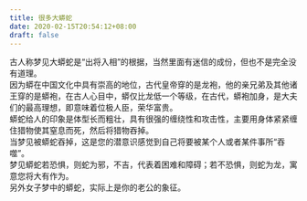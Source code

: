 ```yaml
---
title: 很多大蟒蛇
date: 2020-02-15T20:54:12+08:00
draft: false
---
```


古人称梦见大蟒蛇是“出将入相”的根据，当然里面有迷信的成份，但也不是完全没有道理。<br>
因为蟒在中国文化中具有崇高的地位，古代皇帝穿的是龙袍，他的亲兄弟及其他诸王穿的是蟒袍，在古人心目中，蟒仅比龙低一个等级，在古代，蟒袍加身，是大夫们的最高理想，即意味着位极人臣，荣华富贵。<br>
蟒蛇给人的印象是体型长而粗壮，具有很强的缠绕性和攻击性，主要用身体紧紧缠住猎物使其窒息而死，然后将猎物吞掉。<br>
当梦见被蟒蛇吞掉，这是您的潜意识感觉到自己将要被某个人或者某件事所“吞噬”。<br>
梦见蟒蛇若恐惧，则蛇为邪，不吉，代表着困难和障碍；若不恐惧，则蛇为龙，寓意您将大有作为。<br>
另外女子梦中的蟒蛇，实际上是你的老公的象征。<br>
